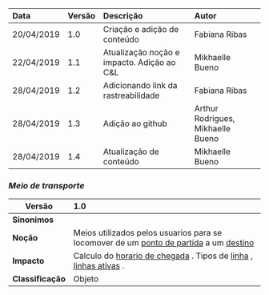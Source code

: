|Data|Versão|Descrição|Autor|
|:---|:---|:---|:---|
|20/04/2019|1.0|Criação e adição de conteúdo|Fabiana Ribas|
|22/04/2019|1.1|Atualização noção e impacto. Adição ao C&L|Mikhaelle Bueno|
|28/04/2019|1.2|Adicionando link da rastreabilidade|Fabiana Ribas|
|28/04/2019|1.3|Adição ao github|Arthur Rodrigues, Mikhaelle Bueno|
|28/04/2019|1.4|Atualização de conteúdo|Mikhaelle Bueno|

### ***<a name="meio de transporte">Meio de transporte</a>***


|Versão|1.0
|-|:-|
|**Sinonimos**|
|**Noção**|Meios utilizados pelos usuarios para se locomover de um [ponto de partida](#ponto-de-partida) a um [destino](#destino) |
|**Impacto**|Calculo do [horario de chegada](#horario-de-chegada) . Tipos de [linha](#linha) , [linhas ativas](#linhas-ativas) . |
|**Classificação**| Objeto
